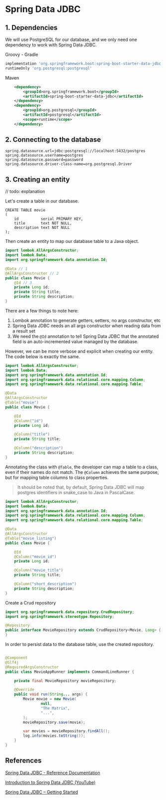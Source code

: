 # Spring Data JDBC

## 1. Dependencies

We will use PostgreSQL for our database, and we only need one dependency to work with Spring Data JDBC.

Groovy - Gradle

```groovy
implementation 'org.springframework.boot:spring-boot-starter-data-jdbc'
runtimeOnly 'org.postgresql:postgresql'
```

Maven

```xml
    <dependency>
        <groupId>org.springframework.boot</groupId>
        <artifactId>spring-boot-starter-data-jdbc</artifactId>
    </dependency>
    <dependency>
        <groupId>org.postgresql</groupId>
        <artifactId>postgresql</artifactId>
        <scope>runtime</scope>
    </dependency>
```

## 2. Connecting to the database

```properties
spring.datasource.url=jdbc:postgresql://localhost:5432/postgres
spring.datasource.username=postgres
spring.datasource.password=password
spring.datasource.driver-class-name=org.postgresql.Driver
```

## 3. Creating an entity

// todo: explanation

Let's create a table in our database.

```postgresql
CREATE TABLE movie
(
    id          serial PRIMARY KEY,
    title       text NOT NULL,
    description text NOT NULL
);
```

Then create an entity to map our database table to a Java object.

```java
import lombok.AllArgsConstructor;
import lombok.Data;
import org.springframework.data.annotation.Id;

@Data // 1
@AllArgsConstructor // 2
public class Movie {
    @Id // 3
    private Long id;
    private String title;
    private String description;
}
```

There are a few things to note here:

1. Lombok annotation to generate getters, setters, no args constructor, etc
2. Spring Data JDBC needs an all args constructor when reading data from a result set
3. We need the `@Id` annotation to tell Spring Data JDBC that the annotated field
   is an auto-incremented value managed by the database.

However, we can be more verbose and explicit when creating our entity.
The code below is exactly the same.

```java
import lombok.AllArgsConstructor;
import lombok.Data;
import org.springframework.data.annotation.Id;
import org.springframework.data.relational.core.mapping.Column;
import org.springframework.data.relational.core.mapping.Table;

@Data
@AllArgsConstructor
@Table("movie")
public class Movie {

    @Id
    @Column("id")
    private Long id;

    @Column("title")
    private String title;

    @Column("description")
    private String description;
}
```

Annotating the class with `@Table`, the developer can map a table to a class,
even if their names do not match. The `@Column` achieves the same purpose,
but for mapping table columns to class properties.

> It should be noted that, by default, Spring Data JDBC will map postgres identifiers in snake_case to Java in
> PascalCase.

```java
import lombok.AllArgsConstructor;
import lombok.Data;
import org.springframework.data.annotation.Id;
import org.springframework.data.relational.core.mapping.Column;
import org.springframework.data.relational.core.mapping.Table;

@Data
@AllArgsConstructor
@Table("movie_listing")
public class Movie {

    @Id
    @Column("movie_id")
    private Long id;

    @Column("movie_title")
    private String title;

    @Column("short_description")
    private String description;
}
```

Create a Crud repository

```java
import org.springframework.data.repository.CrudRepository;
import org.springframework.stereotype.Repository;

@Repository
public interface MovieRepository extends CrudRepository<Movie, Long> {
}
```

In order to persist data to the database table, use the created repository.

```java

@Component
@Slf4j
@RequiredArgsConstructor
public class MovieAppRunner implements CommandLineRunner {

    private final MovieRepository movieRepository;

    @Override
    public void run(String... args) {
        Movie movie = new Movie(
                null,
                "The Matrix",
                "...",
        );
        movieRepository.save(movie);

        var movies = movieRepository.findAll();
        log.info(movies.toString());
    }
}
```

## References

[Spring Data JDBC - Reference Documentation](https://docs.spring.io/spring-data/jdbc/docs/current/reference/html)

[Introduction to Spring Data JDBC (YouTube)](https://www.youtube.com/watch?v=EaHlancPA14)

[Spring Data JDBC – Getting Started](https://thorben-janssen.com/spring-data-jdbc-getting-started)
